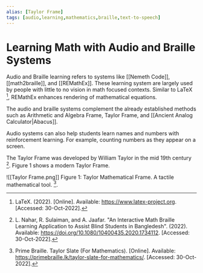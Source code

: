 ```yaml
---
alias: [Taylor Frame]
tags: [audio,learning,mathematics,braille,text-to-speech]
---
```


# Learning Math with Audio and Braille Systems

Audio and Braille learning refers to systems like [[Nemeth Code]], [[math2braille]], and [[REMathEx]]. These learning system are largely used by people with little to no vision in math focused contexts. Similar to LaTeX [^1], REMathEx enhances rendering of mathematical equations.

The audio and braille systems complement the already established methods such as Arithmetic and Algebra Frame, Taylor Frame, and [[Ancient Analog Calculator|Abacus]].

Audio systems can also help students learn names and numbers with reinforcement learning. For example, counting numbers as they appear on a screen.

The Taylor Frame was developed by William Taylor in the mid 19th century [^2]. Figure 1 shows a modern Taylor Frame.

![[Taylor Frame.png]]
Figure 1: Taylor Mathematical Frame. A tactile mathematical tool. [^3].

[^1]: LaTeX. (2022). \[Online\]. Available: https://www.latex-project.org. \[Accessed: 30-Oct-2022\].
[^2]: L. Nahar, R. Sulaiman, and A. Jaafar. "An Interactive Math Braille Learning Application to Assist Blind Students in Bangledesh". (2022). Available: https://doi.org/10.1080/10400435.2020.1734112. \[Accessed: 30-Oct-2022\].
[^3]: Prime Braille. Taylor Slate (For Mathematics). \[Online\]. Available: https://primebraille.lk/taylor-slate-for-mathematics/. \[Accessed: 30-Oct-2022\].